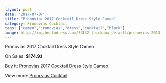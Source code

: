```yaml
---
layout: post
date: '2017-07-07'
title: "Pronovias 2017 Cocktail Dress Style Cameo"
category: Pronovias Cocktail
tags: ["cameo","pronovias","dress","cocktail","black"]
image: http://img.hectodress.com/33132-thickbox_default/pronovias-2013-cocktail-dress-style-cameo.jpg
---
```

Pronovias 2017 Cocktail Dress Style Cameo

On Sales: **$174.93**
<a href="https://www.hectodress.com/pronovias-cocktail/15225-pronovias-2013-cocktail-dress-style-cameo.html"><amp-img layout="responsive" width="600" height="600" src="//img.hectodress.com/33132-thickbox_default/pronovias-2013-cocktail-dress-style-cameo.jpg" alt="Pronovias 2017 Cocktail Dress Style Cameo 0" /></a>

Buy it: [Pronovias 2017 Cocktail Dress Style Cameo](https://www.hectodress.com/pronovias-cocktail/15225-pronovias-2013-cocktail-dress-style-cameo.html "Pronovias 2017 Cocktail Dress Style Cameo")

View more: [Pronovias Cocktail](https://www.hectodress.com/274-pronovias-cocktail "Pronovias Cocktail")